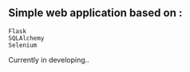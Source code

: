 ## Simple web application based on :
    Flask
    SQLAlchemy
    Selenium

Currently in developing..
